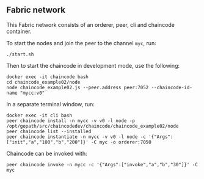 ## Fabric network

This Fabric network consists of an orderer, peer, cli and chaincode container.

To start the nodes and join the peer to the channel `myc`, run:

```
./start.sh
```

Then to start the chaincode in development mode, use the following:

```
docker exec -it chaincode bash
cd chaincode_example02/node
node chaincode_example02.js --peer.address peer:7052 --chaincode-id-name "mycc:v0"
```

In a separate terminal window, run:

```
docker exec -it cli bash
peer chaincode install -n mycc -v v0 -l node -p /opt/gopath/src/chaincodedev/chaincode/chaincode_example02/node
peer chaincode list --installed
peer chaincode instantiate -n mycc -v v0 -l node -c '{"Args":["init","a","100","b","200"]}' -C myc -o orderer:7050
```

Chaincode can be invoked with:

```
peer chaincode invoke -n mycc -c '{"Args":["invoke","a","b","30"]}' -C myc
```
